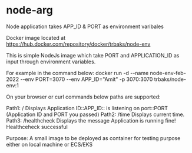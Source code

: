 # node-arg
Node application takes APP_ID &amp; PORT as environment varibales

Docker image located at https://hub.docker.com/repository/docker/trbaks/node-env

This is simple NodeJs image which take PORT and APPLICATION_ID as input through environment variables.

For example in the command below: docker run -d --name node-env-feb-2022 --env PORT=3070 --env APP_ID="Amit" -p 3070:3070 trbaks/node-env:1

On your browser or curl commands below paths are supported:

Path1: / Displays Application ID::APP_ID:: is listening on port::PORT (Application ID and PORT you passed) 
Path2: /time Displays current time. 
Path3: /healthcheck Displays the message Application is running fine! Healthceheck successful

Purpose: A small image to be deployed as container for testing purpose either on local machine or ECS/EKS
